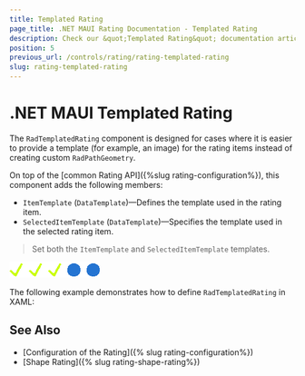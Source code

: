 ```yaml
---
title: Templated Rating
page_title: .NET MAUI Rating Documentation - Templated Rating
description: Check our &quot;Templated Rating&quot; documentation article for Telerik Rating for .NET MAUI.
position: 5
previous_url: /controls/rating/rating-templated-rating
slug: rating-templated-rating
---
```


# .NET MAUI Templated Rating

The `RadTemplatedRating` component is designed for cases where it is easier to provide a template (for example, an image) for the rating items instead of creating custom `RadPathGeometry`.

On top of the [common Rating API]({%slug rating-configuration%}), this component adds the following members:

* `ItemTemplate` (`DataTemplate`)&mdash;Defines the template used in the rating item.
* `SelectedItemTemplate` (`DataTemplate`)&mdash;Specifies the template used in the selected rating item.

> Set both the `ItemTemplate` and `SelectedItemTemplate` templates.

![Rating Template](images/rating-templates.png)

The following example demonstrates how to define `RadTemplatedRating` in XAML:

<snippet id='rating-templates' />

## See Also

- [Configuration of the Rating]({% slug rating-configuration%})
- [Shape Rating]({% slug rating-shape-rating%})
